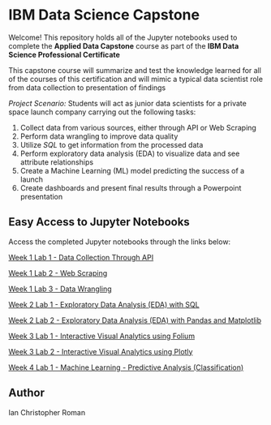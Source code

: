 # IBM Data Science Capstone

Welcome! This repository holds all of the Jupyter notebooks used to complete the **Applied Data Capstone** course as part of the **IBM Data Science Professional Certificate**

This capstone course will summarize and test the knowledge learned for all of the courses of this certification and will mimic a typical data scientist role from data collection to presentation of findings

*Project Scenario:* Students will act as junior data scientists for a private space launch company carrying out the following tasks:
1. Collect data from various sources, either through API or Web Scraping
2. Perform data wrangling to improve data quality 
3. Utilize _SQL_ to get information from the processed data
4. Perform exploratory data analysis (EDA) to visualize data and see attribute relationships
5. Create a Machine Learning (ML) model predicting the success of a launch
6. Create dashboards and present final results through a Powerpoint presentation

## Easy Access to Jupyter Notebooks
Access the completed Jupyter notebooks through the links below:

[Week 1 Lab 1 - Data Collection Through API](https://github.com/iromaner3/IBM_Data_Science_Capstone/blob/a4122ff8e308caa4d0e717d47c94de03f9eea015/Notebooks/Week%201%20Lab%201%20-%20Data%20Collection%20through%20API.ipynb)

[Week 1 Lab 2 - Web Scraping](https://github.com/iromaner3/IBM_Data_Science_Capstone/blob/a0698472b7530e8a7e190d6fbe657df3bfe36871/Notebooks/Week%201%20Lab%202%20-%20Web%20Scraping.ipynb)

[Week 1 Lab 3 - Data Wrangling](https://github.com/iromaner3/IBM_Data_Science_Capstone/blob/a0aa62223cefc859e803001fd322a2a0d5a4b0e6/Notebooks/Week%201%20Lab%203%20-%20Data%20Wrangling.ipynb) 

[Week 2 Lab 1 - Exploratory Data Analysis (EDA) with SQL](https://github.com/iromaner3/IBM_Data_Science_Capstone/blob/374ee8db3e565d5c802fcd9645186a8de209c50b/Notebooks/Week%202%20Lab%201%20-%20Exploratory%20Data%20Analysis%20(EDA)%20with%20SQL.ipynb)

[Week 2 Lab 2 - Exploratory Data Analysis (EDA) with Pandas and Matplotlib](https://github.com/iromaner3/IBM_Data_Science_Capstone/blob/3feadca845970ccf1cfe990a707c4608b4e25ff9/Notebooks/Week%202%20Lab%202%20-%20Exploratory%20Data%20Analysis%20(EDA)%20with%20Pandas%20and%20Matlotlib.ipynb)

[Week 3 Lab 1 - Interactive Visual Analytics using Folium](https://github.com/iromaner3/IBM_Data_Science_Capstone/blob/3feadca845970ccf1cfe990a707c4608b4e25ff9/Notebooks/Week%203%20Lab%201%20-%20Interactive%20Visual%20Analytics%20using%20Folium.ipynb)

[Week 3 Lab 2 - Interactive Visual Analytics using Plotly](https://github.com/iromaner3/IBM_Data_Science_Capstone/blob/3feadca845970ccf1cfe990a707c4608b4e25ff9/Notebooks/Week%203%20Lab%202%20-%20Interactive%20Visual%20Analytics%20using%20Plotly.py)

[Week 4 Lab 1 - Machine Learning - Predictive Analysis (Classification)](https://github.com/iromaner3/IBM_Data_Science_Capstone/blob/3feadca845970ccf1cfe990a707c4608b4e25ff9/Notebooks/Week%204%20Lab%201%20-%20Machine%20Learning%20-%20Predictive%20Analysis%20(Classification).ipynb)

## Author
Ian Christopher Roman
